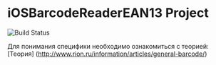 # iOSBarcodeReaderEAN13 Project

![Build Status](https://travis-ci.org/VikRudkovskaya/iOSBarcodeReaderEAN13.svg?branch=master)

Для понимания специфики необходимо ознакомиться с теорией: [Теория] (http://www.rion.ru/information/articles/general-barcode/)
